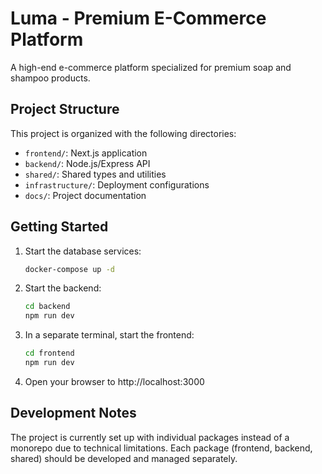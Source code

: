 # Luma - Premium E-Commerce Platform

A high-end e-commerce platform specialized for premium soap and shampoo products.

## Project Structure

This project is organized with the following directories:

- `frontend/`: Next.js application
- `backend/`: Node.js/Express API
- `shared/`: Shared types and utilities
- `infrastructure/`: Deployment configurations
- `docs/`: Project documentation

## Getting Started

1. Start the database services:

   ```bash
   docker-compose up -d
   ```

2. Start the backend:

   ```bash
   cd backend
   npm run dev
   ```

3. In a separate terminal, start the frontend:

   ```bash
   cd frontend
   npm run dev
   ```

4. Open your browser to http://localhost:3000

## Development Notes

The project is currently set up with individual packages instead of a monorepo due to technical limitations. Each package (frontend, backend, shared) should be developed and managed separately.
